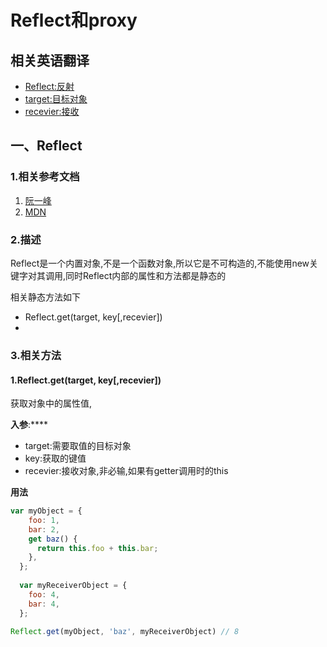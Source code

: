 # Reflect和proxy

## 相关英语翻译

- [Reflect:反射](https://dict.youdao.com/result?word=reflect&lang=en)
- [target:目标对象](https://dict.youdao.com/result?word=target&lang=en)
- [recevier:接收](https://dict.youdao.com/result?word=receiver&lang=en)

## 一、Reflect

### 1.相关参考文档

1. [阮一峰](https://github.com/ruanyf/es6tutorial/blob/gh-pages/docs/reflect.md)
2. [MDN](https://developer.mozilla.org/zh-CN/docs/Web/JavaScript/Reference/Global_Objects/Reflect)

### 2.描述

Reflect是一个内置对象,不是一个函数对象,所以它是不可构造的,不能使用new关键字对其调用,同时Reflect内部的属性和方法都是静态的

相关静态方法如下

- Reflect.get(target, key[,recevier])
- 

### 3.相关方法

#### 1.Reflect.get(target, key[,recevier])

获取对象中的属性值,

**入参**:****

- target:需要取值的目标对象
- key:获取的键值
- recevier:接收对象,非必输,如果有getter调用时的this

**用法**

```js
var myObject = {
    foo: 1,
    bar: 2,
    get baz() {
      return this.foo + this.bar;
    },
  };
  
  var myReceiverObject = {
    foo: 4,
    bar: 4,
  };
  
Reflect.get(myObject, 'baz', myReceiverObject) // 8
```

